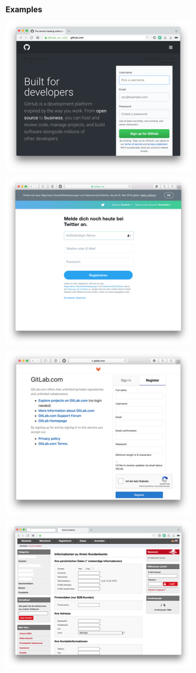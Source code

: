 ## Examples



![Github](../resources/github.png)



![Twitter](../resources/twitter.png)



![Gitlab](../resources/gitlab.png)



![eCommerce](../resources/ecommerce.png)
